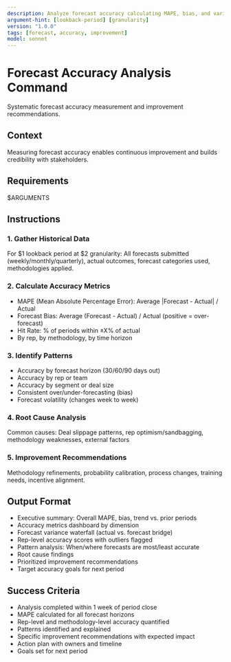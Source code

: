```yaml
---
description: Analyze forecast accuracy calculating MAPE, bias, and variance patterns with recommendations for forecast improvement
argument-hint: [lookback-period] [granularity]
version: "1.0.0"
tags: [forecast, accuracy, improvement]
model: sonnet
---
```


# Forecast Accuracy Analysis Command

Systematic forecast accuracy measurement and improvement recommendations.

## Context
Measuring forecast accuracy enables continuous improvement and builds credibility with stakeholders.

## Requirements
$ARGUMENTS

## Instructions

### 1. Gather Historical Data
For $1 lookback period at $2 granularity: All forecasts submitted (weekly/monthly/quarterly), actual outcomes, forecast categories used, methodologies applied.

### 2. Calculate Accuracy Metrics
- MAPE (Mean Absolute Percentage Error): Average |Forecast - Actual| / Actual
- Forecast Bias: Average (Forecast - Actual) / Actual (positive = over-forecast)
- Hit Rate: % of periods within ±X% of actual
- By rep, by methodology, by time horizon

### 3. Identify Patterns
- Accuracy by forecast horizon (30/60/90 days out)
- Accuracy by rep or team
- Accuracy by segment or deal size
- Consistent over/under-forecasting (bias)
- Forecast volatility (changes week to week)

### 4. Root Cause Analysis
Common causes: Deal slippage patterns, rep optimism/sandbagging, methodology weaknesses, external factors

### 5. Improvement Recommendations
Methodology refinements, probability calibration, process changes, training needs, incentive alignment.

## Output Format
- Executive summary: Overall MAPE, bias, trend vs. prior periods
- Accuracy metrics dashboard by dimension
- Forecast variance waterfall (actual vs. forecast bridge)
- Rep-level accuracy scores with outliers flagged
- Pattern analysis: When/where forecasts are most/least accurate
- Root cause findings
- Prioritized improvement recommendations
- Target accuracy goals for next period

## Success Criteria
- Analysis completed within 1 week of period close
- MAPE calculated for all forecast horizons
- Rep-level and methodology-level accuracy quantified
- Patterns identified and explained
- Specific improvement recommendations with expected impact
- Action plan with owners and timeline
- Goals set for next period

